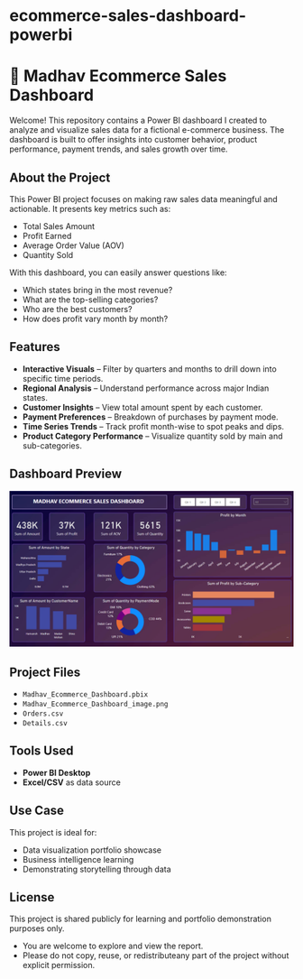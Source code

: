 # ecommerce-sales-dashboard-powerbi
# 🛒 Madhav Ecommerce Sales Dashboard
Welcome! This repository contains a Power BI dashboard I created to analyze and visualize sales data for a fictional e-commerce business. The dashboard is built to offer insights into customer behavior, product performance, payment trends, and sales growth over time.
##  About the Project
This Power BI project focuses on making raw sales data meaningful and actionable. It presents key metrics such as:

- Total Sales Amount
- Profit Earned
- Average Order Value (AOV)
- Quantity Sold

With this dashboard, you can easily answer questions like:
- Which states bring in the most revenue?
- What are the top-selling categories?
- Who are the best customers?
- How does profit vary month by month?


##  Features

- **Interactive Visuals** – Filter by quarters and months to drill down into specific time periods.
- **Regional Analysis** – Understand performance across major Indian states.
- **Customer Insights** – View total amount spent by each customer.
- **Payment Preferences** – Breakdown of purchases by payment mode.
- **Time Series Trends** – Track profit month-wise to spot peaks and dips.
- **Product Category Performance** – Visualize quantity sold by main and sub-categories.

## Dashboard Preview

![Madhav Ecommerce Sales Dashboard](Madhav_Ecommerce_Dashboard_image.png)


## Project Files

- `Madhav_Ecommerce_Dashboard.pbix` 
- `Madhav_Ecommerce_Dashboard_image.png` 
- `Orders.csv` 
- `Details.csv`

## Tools Used

- **Power BI Desktop**
- **Excel/CSV** as data source

##  Use Case
This project is ideal for:
- Data visualization portfolio showcase
- Business intelligence learning
- Demonstrating storytelling through data
  
##  License
This project is shared publicly for learning and portfolio demonstration purposes only.
- You are welcome to explore and view the report.
- Please do not copy, reuse, or redistributeany part of the project without explicit permission.








